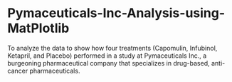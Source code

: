 # Pymaceuticals-Inc-Analysis-using-MatPlotlib
To analyze the data to show how four treatments (Capomulin, Infubinol, Ketapril, and Placebo) performed in a study at Pymaceuticals Inc., a burgeoning pharmaceutical company that specializes in drug-based, anti-cancer pharmaceuticals.
